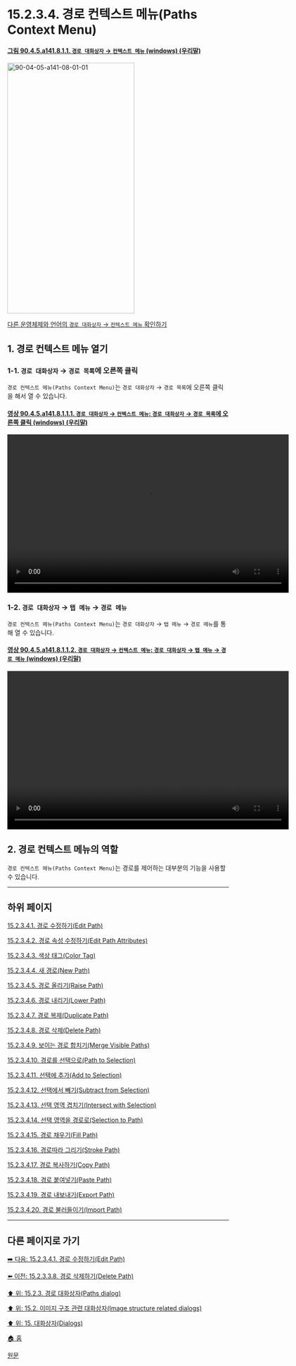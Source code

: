 # 15.2.3.4. 경로 컨텍스트 메뉴(Paths Context Menu)

<a id="90-04-05-a141-08-01-01"></a>

#### [그림 90.4.5.a141.8.1.1. `경로 대화상자` → `컨텍스트 메뉴` (windows) (우리말)](./90-04-0005-paths.md#90-04-05-a141-08-01-01)
<img width="289" height="570" alt="90-04-05-a141-08-01-01" src="https://github.com/wonder13662/gimp/assets/15767104/3a954e36-2687-43c7-af68-496cccc9aa57" />

[다른 운영체제와 언어의 `경로 대화상자` → `컨텍스트 메뉴` 확인하기](./90-04-0005-paths.md#90-04-05-a141-08-01-02)

## 1. 경로 컨텍스트 메뉴 열기

### 1-1. `경로 대화상자` → `경로 목록`에 오른쪽 클릭
`경로 컨텍스트 메뉴(Paths Context Menu)`는 `경로 대화상자` → `경로 목록`에 오른쪽 클릭을 해서 열 수 있습니다.

<a id="90-04-05-a141-08-01-01-01"></a>

#### [영상 90.4.5.a141.8.1.1.1. `경로 대화상자` → `컨텍스트 메뉴`: `경로 대화상자` → `경로 목록`에 오른쪽 클릭 (windows) (우리말)](./90-04-0005-paths.md#90-04-05-a141-08-01-01-01)
<video controls="controls" width="640" height="360" src="https://github.com/wonder13662/gimp/assets/15767104/4d845dac-b754-4aba-9f83-28e61e37fb97"></video>

### 1-2. `경로 대화상자` → `탭 메뉴` → `경로 메뉴`
`경로 컨텍스트 메뉴(Paths Context Menu)`는 `경로 대화상자` → `탭 메뉴` → `경로 메뉴`를 통해 열 수 있습니다.

<a id="90-04-05-a141-08-01-01-02"></a>

#### [영상 90.4.5.a141.8.1.1.2. `경로 대화상자` → `컨텍스트 메뉴`: `경로 대화상자` → `탭 메뉴` → `경로 메뉴` (windows) (우리말)](./90-04-0005-paths.md#90-04-05-a141-08-01-01-02)
<video controls="controls" width="640" height="360" src="https://github.com/wonder13662/gimp/assets/15767104/1980f89d-e9cf-4234-9598-1fe7ed496612"></video>

## 2. 경로 컨텍스트 메뉴의 역할
`경로 컨텍스트 메뉴(Paths Context Menu)`는 경로를 제어하는 대부분의 기능을 사용할 수 있습니다.

***

## 하위 페이지

[15.2.3.4.1. 경로 수정하기(Edit Path)](./15-02-03-04-01-edit_path.md)

[15.2.3.4.2. 경로 속성 수정하기(Edit Path Attributes)](./15-02-03-04-02-edit_path_attributes.md)

[15.2.3.4.3. 색상 태그(Color Tag)](./15-02-03-04-03-color_tag.md)

[15.2.3.4.4. 새 경로(New Path)](./15-02-03-04-04-new_path.md)

[15.2.3.4.5. 경로 올리기(Raise Path)](./15-02-03-04-05-raise_path.md)

[15.2.3.4.6. 경로 내리기(Lower Path)](./15-02-03-04-06-lower_path.md)

[15.2.3.4.7. 경로 복제(Duplicate Path)](./15-02-03-04-07-duplicate_path.md)

[15.2.3.4.8. 경로 삭제(Delete Path)](./15-02-03-04-08-delete_path.md)

[15.2.3.4.9. 보이는 경로 합치기(Merge Visible Paths)](./15-02-03-04-09-merge_visible_paths.md)

[15.2.3.4.10. 경로를 선택으로(Path to Selection)](./15-02-03-04-10-path_to_selection.md)

[15.2.3.4.11. 선택에 추가(Add to Selection)](./15-02-03-04-11-add_to_selection.md)

[15.2.3.4.12. 선택에서 빼기(Subtract from Selection)](./15-02-03-04-12-subtract_from_selection.md)

[15.2.3.4.13. 선택 영역 겹치기(Intersect with Selection)](./15-02-03-04-13-intersect_with_selection.md)

[15.2.3.4.14. 선택 영역을 경로로(Selection to Path)](./15-02-03-04-14-selection_to_path.md)

[15.2.3.4.15. 경로 채우기(Fill Path)](./15-02-03-04-15-fill_path.md)

[15.2.3.4.16. 경로따라 그리기(Stroke Path)](./15-02-03-04-16-stroke_path.md)

[15.2.3.4.17. 경로 복사하기(Copy Path)](./15-02-03-04-17-copy_path.md)

[15.2.3.4.18. 경로 붙여넣기(Paste Path)](./15-02-03-04-18-paste_path.md)

[15.2.3.4.19. 경로 내보내기(Export Path)](./15-02-03-04-19-export_path.md)

[15.2.3.4.20. 경로 불러들이기(Import Path)](./15-02-03-04-20-import_path.md)

***

## 다른 페이지로 가기

[➡️ 다음: 15.2.3.4.1. 경로 수정하기(Edit Path)](./15-02-03-04-01-edit_path.md)

[⬅️ 이전: 15.2.3.3.8. 경로 삭제하기(Delete Path)](./15-02-03-03-08-delete_path.md)

[⬆️ 위: 15.2.3. 경로 대화상자(Paths dialog)](./15-02-03-00-paths-dialog.md)

[⬆️ 위: 15.2. 이미지 구조 관련 대화상자(Image structure related dialogs)](./15-02-00-image-structure-related-dialogs.md)

[⬆️ 위: 15. 대화상자(Dialogs)](./15-00-dialogs.md)

[🏠 홈](./00-home.md)

[원문](https://docs.gimp.org/2.10/ko/gimp-path-dialog.html#gimp-concepts-paths-menu)